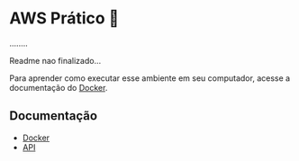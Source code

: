 # AWS Prático 🚀

........

Readme nao finalizado...

Para aprender como executar esse ambiente em seu computador, acesse a documentação do [Docker](docs/docker.md). 

## Documentação
- [Docker](docs/docker.md)
- [API](docs/api.md)

